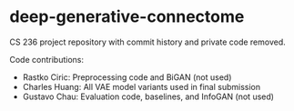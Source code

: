 # deep-generative-connectome
CS 236 project repository with commit history and private code removed.

Code contributions:
* Rastko Ciric: Preprocessing code and BiGAN (not used)
* Charles Huang: All VAE model variants used in final submission
* Gustavo Chau: Evaluation code, baselines, and InfoGAN (not used)
